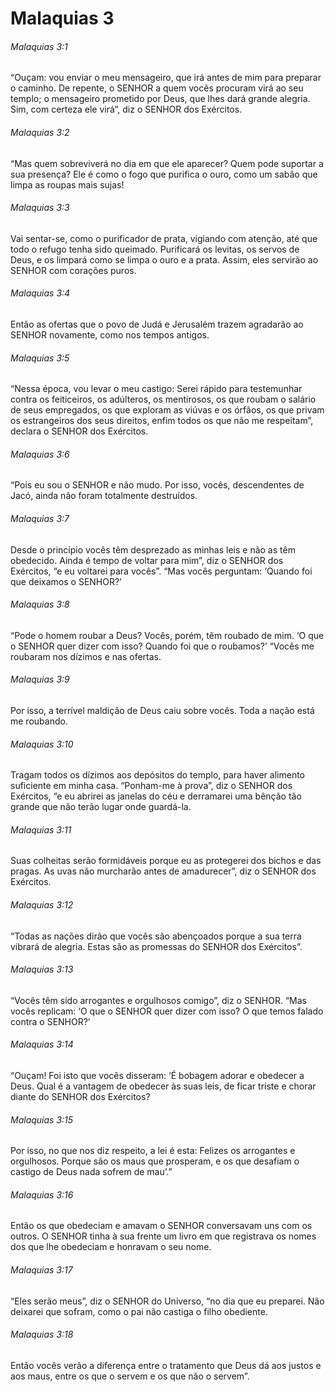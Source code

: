 # Malaquias 3

###### Malaquias 3:1

“Ouçam: vou enviar o meu mensageiro, que irá antes de mim para preparar o caminho. De repente, o SENHOR a quem vocês procuram virá ao seu templo; o mensageiro prometido por Deus, que lhes dará grande alegria. Sim, com certeza ele virá”, diz o SENHOR dos Exércitos.

###### Malaquias 3:2

“Mas quem sobreviverá no dia em que ele aparecer? Quem pode suportar a sua presença? Ele é como o fogo que purifica o ouro, como um sabão que limpa as roupas mais sujas!

###### Malaquias 3:3

Vai sentar-se, como o purificador de prata, vigiando com atenção, até que todo o refugo tenha sido queimado. Purificará os levitas, os servos de Deus, e os limpará como se limpa o ouro e a prata. Assim, eles servirão ao SENHOR com corações puros.

###### Malaquias 3:4

Então as ofertas que o povo de Judá e Jerusalém trazem agradarão ao SENHOR novamente, como nos tempos antigos.

###### Malaquias 3:5

“Nessa época, vou levar o meu castigo: Serei rápido para testemunhar contra os feiticeiros, os adúlteros, os mentirosos, os que roubam o salário de seus empregados, os que exploram as viúvas e os órfãos, os que privam os estrangeiros dos seus direitos, enfim todos os que não me respeitam”, declara o SENHOR dos Exércitos.

###### Malaquias 3:6

“Pois eu sou o SENHOR e não mudo. Por isso, vocês, descendentes de Jacó, ainda não foram totalmente destruídos.

###### Malaquias 3:7

Desde o princípio vocês têm desprezado as minhas leis e não as têm obedecido. Ainda é tempo de voltar para mim”, diz o SENHOR dos Exércitos, “e eu voltarei para vocês”. “Mas vocês perguntam: ‘Quando foi que deixamos o SENHOR?’

###### Malaquias 3:8

“Pode o homem roubar a Deus? Vocês, porém, têm roubado de mim. ‘O que o SENHOR quer dizer com isso? Quando foi que o roubamos?’ “Vocês me roubaram nos dízimos e nas ofertas.

###### Malaquias 3:9

Por isso, a terrível maldição de Deus caiu sobre vocês. Toda a nação está me roubando.

###### Malaquias 3:10

Tragam todos os dízimos aos depósitos do templo, para haver alimento suficiente em minha casa. “Ponham-me à prova”, diz o SENHOR dos Exércitos, “e eu abrirei as janelas do céu e derramarei uma bênção tão grande que não terão lugar onde guardá-la.

###### Malaquias 3:11

Suas colheitas serão formidáveis porque eu as protegerei dos bichos e das pragas. As uvas não murcharão antes de amadurecer”, diz o SENHOR dos Exércitos.

###### Malaquias 3:12

“Todas as nações dirão que vocês são abençoados porque a sua terra vibrará de alegria. Estas são as promessas do SENHOR dos Exércitos”.

###### Malaquias 3:13

“Vocês têm sido arrogantes e orgulhosos comigo”, diz o SENHOR. “Mas vocês replicam: ‘O que o SENHOR quer dizer com isso? O que temos falado contra o SENHOR?’

###### Malaquias 3:14

“Ouçam! Foi isto que vocês disseram: ‘É bobagem adorar e obedecer a Deus. Qual é a vantagem de obedecer às suas leis, de ficar triste e chorar diante do SENHOR dos Exércitos?

###### Malaquias 3:15

Por isso, no que nos diz respeito, a lei é esta: Felizes os arrogantes e orgulhosos. Porque são os maus que prosperam, e os que desafiam o castigo de Deus nada sofrem de mau’.”

###### Malaquias 3:16

Então os que obedeciam e amavam o SENHOR conversavam uns com os outros. O SENHOR tinha à sua frente um livro em que registrava os nomes dos que lhe obedeciam e honravam o seu nome.

###### Malaquias 3:17

“Eles serão meus”, diz o SENHOR do Universo, “no dia que eu preparei. Não deixarei que sofram, como o pai não castiga o filho obediente.

###### Malaquias 3:18

Então vocês verão a diferença entre o tratamento que Deus dá aos justos e aos maus, entre os que o servem e os que não o servem”.

